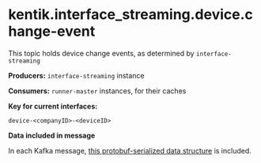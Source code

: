 # kentik.interface_streaming.device.change-event

This topic holds device change events, as determined by `interface-streaming`

**Producers:** `interface-streaming` instance

**Consumers:** `runner-master` instances, for their caches

**Key for current interfaces:**

    device-<companyID>-<deviceID>

**Data included in message**

In each Kafka message, [this protobuf-serialized data structure](device.proto) is included.
